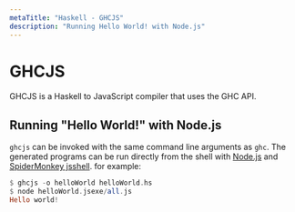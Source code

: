 ```yaml
---
metaTitle: "Haskell - GHCJS"
description: "Running Hello World! with Node.js"
---
```


# GHCJS


GHCJS is a Haskell to JavaScript compiler that uses the GHC API.



## Running "Hello World!" with Node.js


`ghcjs` can be invoked with the same command line arguments as `ghc`. The generated programs can be run directly from
the shell with [Node.js](http://nodejs.org/) and [SpiderMonkey jsshell](http://download.cdn.mozilla.net/pub/firefox/nightly/latest-mozilla-central/).
for example:

```hs
$ ghcjs -o helloWorld helloWorld.hs
$ node helloWorld.jsexe/all.js
Hello world!

```

